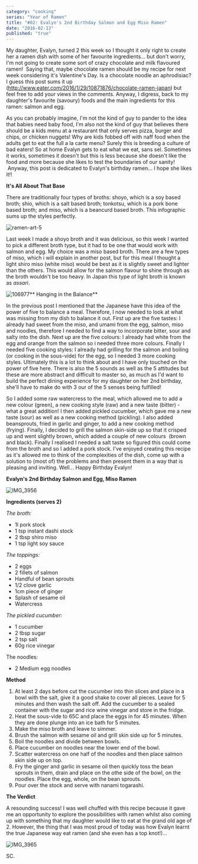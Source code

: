 ```yaml
---
category: "cooking"
series: "Year of Ramen"
title: "#02: Evalyn's 2nd Birthday Salmon and Egg Miso Ramen"
date: "2016-02-13"
published: "true"
---
```


My daughter, Evalyn, turned 2 this week so I thought it only right to create her a ramen dish with some of her favourite ingredients... but don't worry, I'm not going to create some sort of crazy chocolate and milk flavoured ramen!  Saying that, maybe chocolate ramen should be my recipe for next week considering it's Valentine's Day. Is a chocolate noodle an aphrodisiac? I guess this post sums it up (http://www.eater.com/2016/1/29/10871876/chocolate-ramen-japan) but feel free to add your views in the comments. Anyway, I digress, back to my daughter's favourite (savoury) foods and the main ingredients for this ramen: salmon and egg.

As you can probably imagine, I'm not the kind of guy to pander to the idea that babies need baby food, I'm also not the kind of guy that believes there should be a kids menu at a restaurant that only serves pizza, burger and chips, or chicken nuggets! Why are kids fobbed off with naff food when the adults get to eat the full a la carte menu? Surely this is breeding a culture of bad eaters! So at home Evalyn gets to eat what we eat, sans sel. Sometimes it works, sometimes it doesn't but this is less because she doesn't like the food and more because she likes to test the boundaries of our sanity!  Anyway, this post is dedicated to Evalyn's birthday ramen... I hope she likes it!!

**It's All About That Base**

There are traditionally four types of broths: shoyo, which is a soy based broth; shio, which is a salt based broth; tonkotsu, which is a pork bone based broth; and miso, which is a beancurd based broth. This infographic sums up the styles perfectly.

![ramen-art-5](https://cookingwithscarss.files.wordpress.com/2016/02/ramen-art-5.jpg)

Last week I made a shoyo broth and it was delicious, so this week I wanted to pick a different broth type, but it had to be one that would work with salmon and egg. My choice was a miso based broth. There are a few types of miso, which i will explain in another post, but for this meal I thought a light shiro miso (white miso) would be best as it is slightly sweet and lighter than the others. This would allow for the salmon flavour to shine through as the broth wouldn't be too heavy. In Japan this type of light broth is known as _assari_.

![106977](https://cookingwithscarss.files.wordpress.com/2016/02/106977.jpg)** Hanging in the Balance**

In the previous post I mentioned that the Japanese have this idea of the power of five to balance a meal. Therefore, I now needed to look at what was missing from my dish to balance it out. First up are the five tastes: I already had sweet from the miso, and umami from the egg, salmon, miso and noodles, therefore I needed to find a way to incorporate bitter, sour and salty into the dish. Next up are the five colours: I already had white from the egg and orange from the salmon so i needed three more colours. Finally I needed five cooking styles: I already had grilling for the salmon and boiling (or cooking in the sous-vide) for the egg, so I needed 3 more cooking styles. Ultimately this is a lot to think about and I have only touched on the power of five here. There is also the 5 sounds as well as the 5 attitudes but these are more abstract and difficult to master so, as much as I'd want to build the perfect dining experience for my daughter on her 2nd birthday, she'll have to make do with 3 our of the 5 senses being fulfilled!

So I added some raw watercress to the meal, which allowed me to add a new colour (green), a new cooking style (raw) and a new taste (bitter) - what a great addition! I then added pickled cucumber, which gave me a new taste (sour) as well as a new cooking method (pickling). I also added beansprouts, fried in garlic and ginger, to add a new cooking method (frying). Finally, I decided to grill the salmon skin-side up so that it crisped up and went slightly brown, which added a couple of new colours  (brown and black). Finally I realised I needed a salt taste so figured this could come from the broth and so I added a pork stock. I've enjoyed creating this recipe as it's allowed me to think of the complexities of the dish, come up with a solution to (most of) the problems and then present them in a way that is pleasing and inviting. Well... Happy Birthday Evalyn!

**Evalyn's 2nd Birthday Salmon and Egg, Miso Ramen**

![IMG_3956](https://cookingwithscarss.files.wordpress.com/2016/02/img_3956.jpg?w=1536)

**Ingredients (serves 2)**

_The broth:_



* 1l pork stock
* 1 tsp instant dashi stock
* 2 tbsp shiro miso
* 1 tsp light soy sauce

_The toppings:_





* 2 eggs
* 2 fillets of salmon
* Handful of bean sprouts
* 1/2 clove garlic
* 1cm piece of ginger
* Splash of sesame oil
* Watercress

_The pickled cucumber:_





* 1 cucumber
* 2 tbsp sugar
* 2 tsp salt
* 60g rice vinegar

The noodles:





* 2 Medium egg noodles

**Method**





1. At least 2 days before cut the cucumber into thin slices and place in a bowl with the salt, give it a good shake to cover all pieces. Leave for 5 minutes and then wash the salt off. Add the cucumber to a sealed container with the sugar and rice wine vinegar and store in the fridge.
2. Heat the sous-vide to 65C and place the eggs in for 45 minutes. When they are done plunge into an ice bath for 5 minutes.
3. Make the miso broth and leave to simmer.
4. Brush the salmon with sesame oil and grill skin side up for 5 minutes.
5. Boil the noodles and divide between bowls.
6. Place cucumber on noodles near the lower end of the bowl.
7. Scatter watercress on one half of the noodles and then place salmon skin side up on top.
8. Fry the ginger and garlic in sesame oil then quickly toss the bean sprouts in them, drain and place on the othe side of the bowl, on the noodles. Place the egg, whole, on the bean sprouts.
9. Pour over the stock and serve with nanami togarashi.



**The Verdict**



A resounding success! I was well chuffed with this recipe because it gave me an opportunity to explore the possibilities with ramen whilst also coming up with something that my daughter would like to eat at the grand old age of 2\. However, the thing that I was most proud of today was how Evalyn learnt the true Japanese way eat ramen (and she even has a top knot!)...

![IMG_3965](https://cookingwithscarss.files.wordpress.com/2016/02/img_3965.jpg?w=2048)



SC.